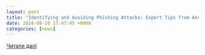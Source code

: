 ```yaml
---
layout: post
title: "Identifying and Avoiding Phishing Attacks: Expert Tips from Anshu Bansal, CEO of CloudDefense.AI - EIN Presswire"
date: 2024-08-10 17:47:45 +0000
categories: [news]
---
```


[Читати далі](https://www.einnews.com/pr_news/734507601/identifying-and-avoiding-phishing-attacks-expert-tips-from-anshu-bansal-ceo-of-clouddefense-ai)

